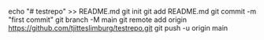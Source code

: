 echo "# testrepo" >> README.md
git init
git add README.md
git commit -m "first commit"
git branch -M main
git remote add origin https://github.com/tjitteslimburg/testrepo.git
git push -u origin main
